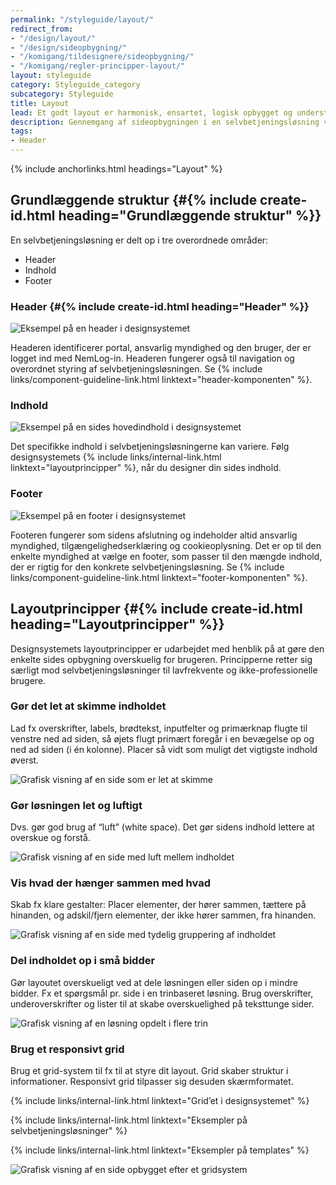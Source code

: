 ```yaml
---
permalink: "/styleguide/layout/"
redirect_from:
- "/design/layout/"
- "/design/sideopbygning/"
- "/komigang/tildesignere/sideopbygning/"
- "/komigang/regler-principper-layout/"
layout: styleguide
category: Styleguide_category
subcategory: Styleguide
title: Layout
lead: Et godt layout er harmonisk, ensartet, logisk opbygget og understøtter brugerens handlinger. Det er således både behageligt for øjet og let for brugeren at anvende.
description: Gennemgang af sideopbygningen i en selvbetjeningsløsning ved brug af FDS - set fra et UX perspektiv.
tags:
- Header
---
```


{% include anchorlinks.html headings="Layout" %}

## Grundlæggende struktur {#{% include create-id.html heading="Grundlæggende struktur" %}}

En selvbetjeningsløsning er delt op i tre overordnede områder:

- Header
- Indhold
- Footer

### Header {#{% include create-id.html heading="Header" %}}

<img src="{{ site.baseurl }}/assets/img/descriptionimages/virk-header-layout.png" class="screenshot bg-darkgrey p-5" alt="Eksempel på en header i designsystemet" />

Headeren identificerer portal, ansvarlig myndighed og den bruger, der er logget ind med NemLog-in. Headeren fungerer også til navigation og overordnet styring af selvbetjeningsløsningen. Se {% include links/component-guideline-link.html linktext="header-komponenten" %}.

### Indhold

<img src="{{ site.baseurl }}/assets/img/descriptionimages/virk-indhold-layout.png" class="screenshot bg-darkgrey p-5" alt="Eksempel på en sides hovedindhold i designsystemet" />

Det specifikke indhold i selvbetjeningsløsningerne kan variere. Følg designsystemets {% include links/internal-link.html linktext="layoutprincipper" %}, når du designer din sides indhold.

### Footer

<img src="{{ site.baseurl }}/assets/img/descriptionimages/Footer_eksempel.svg" class="bg-darkgrey p-5" alt="Eksempel på en footer i designsystemet" />

Footeren fungerer som sidens afslutning og indeholder altid ansvarlig myndighed, tilgængelighedserklæring og cookieoplysning. Det er op til den enkelte myndighed at vælge en footer, som passer til den mængde indhold, der er rigtig for den konkrete selvbetjeningsløsning. Se {% include links/component-guideline-link.html linktext="footer-komponenten" %}.

## Layoutprincipper {#{% include create-id.html heading="Layoutprincipper" %}}

Designsystemets layoutprincipper er udarbejdet med henblik på at gøre den enkelte sides opbygning overskuelig for brugeren. Principperne retter sig særligt mod selvbetjeningsløsninger til lavfrekvente og ikke-professionelle brugere.

<div class="row">
    <div class="col-12 col-lg-5 bg-alternative">
        <h3 class="h5">Gør det let at skimme indholdet</h3>
        <p>Lad fx overskrifter, labels, brødtekst, inputfelter og primærknap flugte til venstre ned ad siden, så øjets flugt primært foregår i en bevægelse op og ned ad siden (i én kolonne). Placer så vidt som muligt det vigtigste indhold øverst.</p>
    </div>
    <div class="col-12 col-lg-7 bg-darkgrey text-align-center">
        <img src="{{ site.baseurl }}/assets/img/descriptionimages/Skimme.svg" class="my-5 mx-2" alt="Grafisk visning af en side som er let at skimme" />
    </div>
</div>
<div class="row mt-5">
    <div class="col-12 col-lg-5 bg-alternative">
        <h3 class="h5">Gør løsningen let og luftigt</h3>
        <p>Dvs. gør god brug af “luft” (white space). Det gør sidens indhold lettere at overskue og forstå.</p>
    </div>
    <div class="col-12 col-lg-7 bg-darkgrey align-text-center">
        <img src="{{ site.baseurl }}/assets/img/descriptionimages/Let_og_luftig.svg" class="my-5 mx-2" alt="Grafisk visning af en side med luft mellem indholdet" />
    </div>
</div>
<div class="row mt-5">
    <div class="col-12 col-lg-5 bg-alternative">
        <h3 class="h5">Vis hvad der hænger sammen med hvad</h3>
        <p>Skab fx klare gestalter: Placer elementer, der hører sammen, tættere på hinanden, og adskil/fjern elementer, der ikke hører sammen, fra hinanden.</p>
    </div>
    <div class="col-12 col-lg-7 bg-darkgrey align-text-center">
        <img src="{{ site.baseurl }}/assets/img/descriptionimages/Sammenhaenge.svg" class="my-5 mx-2" alt="Grafisk visning af en side med tydelig gruppering af indholdet" />
    </div>
</div>
<div class="row mt-5">
    <div class="col-12 col-lg-5 bg-alternative">
        <h3 class="h5">Del indholdet op i små bidder</h3>
        <p>Gør layoutet overskueligt ved at dele løsningen eller siden op i mindre bidder. Fx et spørgsmål pr. side i en trinbaseret løsning. Brug overskrifter, underoverskrifter og lister til at skabe overskuelighed på teksttunge sider.</p>
    </div>
    <div class="col-12 col-lg-7 bg-darkgrey align-text-center">
        <img src="{{ site.baseurl }}/assets/img/descriptionimages/Del_op_i_trin.svg" class="my-5 mx-2" alt="Grafisk visning af en løsning opdelt i flere trin" />
    </div>
</div>
<div class="row mt-5 mb-8">
    <div class="col-12 col-lg-5 bg-alternative">
       <h3 class="h5">Brug et responsivt grid</h3>
       <p>Brug et grid-system til fx til at styre dit layout. Grid skaber struktur i informationer. Responsivt grid tilpasser sig desuden skærmformatet.</p>
       <p>{% include links/internal-link.html linktext="Grid’et i designsystemet" %}</p>
       <p>{% include links/internal-link.html linktext="Eksempler på selvbetjeningsløsninger" %}</p>
       <p>{% include links/internal-link.html linktext="Eksempler på templates" %}</p>
    </div>
    <div class="col-12 col-lg-7 bg-darkgrey align-text-center">
        <img src="{{ site.baseurl }}/assets/img/descriptionimages/Brug_et_grid.svg" class="my-5 mx-2" alt="Grafisk visning af en side opbygget efter et gridsystem" />
    </div>
</div>
